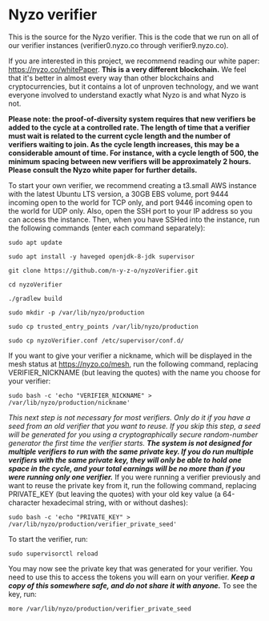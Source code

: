 # Nyzo verifier

This is the source for the Nyzo verifier. This is the code that we run on all of our verifier instances (verifier0.nyzo.co through verifier9.nyzo.co).

If you are interested in this project, we recommend reading our white paper: https://nyzo.co/whitePaper. **This is a very different blockchain.** We feel that it's better in almost every way than other blockchains and cryptocurrencies, but it contains a lot of unproven technology, and we want everyone involved to understand exactly what Nyzo is and what Nyzo is not.

**Please note: the proof-of-diversity system requires that new verifiers be added to the cycle at a controlled rate. The length of time that a verifier must wait is related to the current cycle length and the number of verifiers waiting to join. As the cycle length increases, this may be a considerable amount of time. For instance, with a cycle length of 500, the minimum spacing between new verifiers will be approximately 2 hours. Please consult the Nyzo white paper for further details.**

To start your own verifier, we recommend creating a t3.small AWS instance with the latest Ubuntu LTS version, a 30GB EBS volume, port 9444 incoming open to the world for TCP only, and port 9446 incoming open to the world for UDP only. Also, open the SSH port to your IP address so you can access the instance. Then, when you have SSHed into the instance, run the following commands (enter each command separately):

```
sudo apt update
```

```
sudo apt install -y haveged openjdk-8-jdk supervisor
```

```
git clone https://github.com/n-y-z-o/nyzoVerifier.git
```

```
cd nyzoVerifier
```

```
./gradlew build
```

```
sudo mkdir -p /var/lib/nyzo/production
```

```
sudo cp trusted_entry_points /var/lib/nyzo/production
```

```
sudo cp nyzoVerifier.conf /etc/supervisor/conf.d/
```

If you want to give your verifier a nickname, which will be displayed in the mesh status at https://nyzo.co/mesh, run the following command, replacing VERIFIER_NICKNAME (but leaving the quotes) with the name you choose for your verifier:

```
sudo bash -c 'echo "VERIFIER_NICKNAME" > /var/lib/nyzo/production/nickname'
```

_This next step is not necessary for most verifiers. Only do it if you have a seed from an old verifier that you want to reuse. If you skip this step, a seed will be generated for you using a cryptographically secure random-number generator the first time the verifier starts._ **_The system is not designed for multiple verifiers to run with the same private key. If you do run multiple verifiers with the same private key, they will only be able to hold one space in the cycle, and your total earnings will be no more than if you were running only one verifier._** If you were running a verifier previously and want to reuse the private key from it, run the following command, replacing PRIVATE_KEY (but leaving the quotes) with your old key value (a 64-character hexadecimal string, with or without dashes):

```
sudo bash -c 'echo "PRIVATE_KEY" > /var/lib/nyzo/production/verifier_private_seed'
```

To start the verifier, run:

```
sudo supervisorctl reload
```

You may now see the private key that was generated for your verifier. You need to use this to access the tokens you will earn on your verifier. **_Keep a copy of this somewhere safe, and do not share it with anyone._** To see the key, run:

```
more /var/lib/nyzo/production/verifier_private_seed
```
